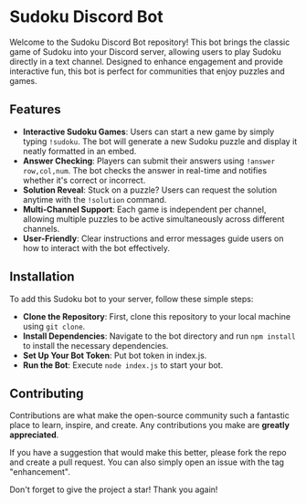 # Sudoku Discord Bot

Welcome to the Sudoku Discord Bot repository! This bot brings the classic game of Sudoku into your Discord server, allowing users to play Sudoku directly in a text channel. Designed to enhance engagement and provide interactive fun, this bot is perfect for communities that enjoy puzzles and games.

## Features

- **Interactive Sudoku Games**: Users can start a new game by simply typing `!sudoku`. The bot will generate a new Sudoku puzzle and display it neatly formatted in an embed.
- **Answer Checking**: Players can submit their answers using `!answer row,col,num`. The bot checks the answer in real-time and notifies whether it's correct or incorrect.
- **Solution Reveal**: Stuck on a puzzle? Users can request the solution anytime with the `!solution` command.
- **Multi-Channel Support**: Each game is independent per channel, allowing multiple puzzles to be active simultaneously across different channels.
- **User-Friendly**: Clear instructions and error messages guide users on how to interact with the bot effectively.

## Installation

To add this Sudoku bot to your server, follow these simple steps:

- **Clone the Repository**: First, clone this repository to your local machine using `git clone`.
- **Install Dependencies**: Navigate to the bot directory and run `npm install` to install the necessary dependencies.
- **Set Up Your Bot Token**: Put bot token in index.js.
- **Run the Bot**: Execute `node index.js` to start your bot.

## Contributing

Contributions are what make the open-source community such a fantastic place to learn, inspire, and create. Any contributions you make are **greatly appreciated**.

If you have a suggestion that would make this better, please fork the repo and create a pull request. You can also simply open an issue with the tag "enhancement".

Don't forget to give the project a star! Thank you again!

